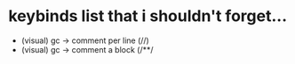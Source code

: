 # keybinds list that i shouldn't forget...

- (visual) gc -> comment per line (//)
- (visual) gc -> comment a block (/**/
